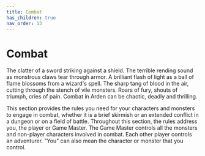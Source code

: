 ```yaml
---
title: Combat
has_children: true
nav_order: 13
---
```


# Combat
The clatter of a sword striking against a shield. The terrible rending sound as monstrous claws tear through armor. A brilliant flash of light as a ball of flame blossoms from a wizard's spell. The sharp tang of blood in the air, cutting through the stench of vile monsters. Roars of fury, shouts of triumph, cries of pain. Combat in Arden can be chaotic, deadly and thrilling.

This section provides the rules you need for your characters and monsters to engage in combat, whether it is a brief skirmish or an extended conflict in a dungeon or on a field of battle. Throughout this section, the rules address you, the player or Game Master. The Game Master controls all the monsters and non-player characters involved in combat. Each other player controls an adventurer. "You" can also mean the character or monster that you control.
